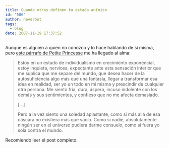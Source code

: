 ```yaml
---
title: Cuando otros definen tu estado anímico
id: '586'
author: neverbot
tags:
  - blog
date: 2007-11-19 17:37:52
---
```


Aunque es alguien a quien no conozco y lo hace hablando de sí misma, pero [este párrafo de Petite Princesse](http://petiteprincesse.net/2007/11/15/mi-contradiccion/) me ha llegado al alma:

> Estoy en un estado de individualismo en crecimiento exponencial, estoy inquieta, nerviosa, expectante ante esta sensación interior que me suplica que me separe del mundo, que desea hacer de la autosuficiencia algo más que una fantasía, llegar a transformar esa idea en realidad, ser yo un todo en mi misma y prescindir de cualquier otra persona. Me siento fría, dura, áspera, incuso indolente con los demás y sus sentimientos, y confieso que no me afecta demasiado.
>
> \[...\]
>
> Pero a la vez siento una soledad aplastante, como si más allá de esa cáscara no existiera más que vacío. Como si nadie, absolutamente ningún ser en el universo pudiera darme consuelo, como si fuera yo sola contra el mundo.

Recomiendo leer el post completo.
